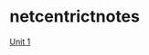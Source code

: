 # netcentrictnotes

[Unit 1](https://docs.google.com/document/d/1v36e0hvM9ep3qB4x3ZpzaWBqAHDL8zGicQ02dKQSRbk/edit?usp=sharing)
